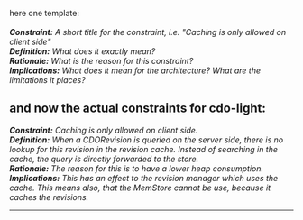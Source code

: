 here one template: <br><br>
<i><b>Constraint:</b> A short title for the constraint, i.e. "Caching is only allowed on client side"</i><br>
<i><b>Definition:</b> What does it exactly mean?</i><br>
<i><b>Rationale:</b> What is the reason for this constraint?</i><br>
<i><b>Implications:</b> What does it mean for the architecture? What are the limitations it places?</i><br>

<h2>and now the actual constraints for cdo-light:</h2>
<i><b>Constraint:</b> Caching is only allowed on client side.</i><br>
<i><b>Definition:</b> When a CDORevision is queried on the server side, there is no lookup for this revision in the revision cache. Instead of searching in the cache, the query is directly forwarded to the store.</i><br>
<i><b>Rationale:</b> The reason for this is to have a lower heap consumption.</i><br>
<i><b>Implications:</b> This has an effect to the revision manager which uses the cache. This means also, that the MemStore cannot be use, because it caches the revisions.</i><br>
<hr />